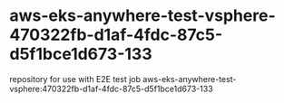 # aws-eks-anywhere-test-vsphere-470322fb-d1af-4fdc-87c5-d5f1bce1d673-133
repository for use with E2E test job aws-eks-anywhere-test-vsphere:470322fb-d1af-4fdc-87c5-d5f1bce1d673-133
